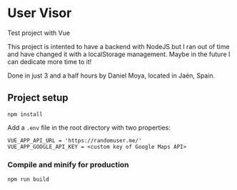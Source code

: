 # User Visor
Test project with Vue

This project is intented to have a backend with NodeJS but I ran out of time and have changed it with a localStorage management. Maybe in the future I can dedicate more time to it!

Done in just 3 and a half hours by Daniel Moya, located in Jaén, Spain.


## Project setup
```
npm install
```

Add a `.env` file in the root directory with two properties:
```
VUE_APP_API_URL = 'https://randomuser.me/'
VUE_APP_GOOGLE_API_KEY = <custom key of Google Maps API>
```

### Compile and minify for production
```
npm run build
```
